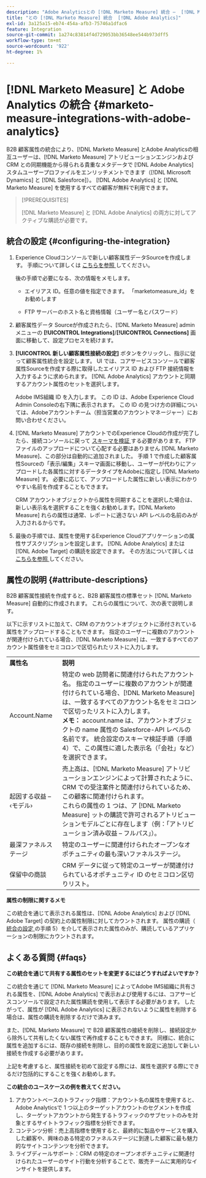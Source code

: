 ```yaml
---
description: "Adobe Analyticsとの [!DNL Marketo Measure] 統合 –  [!DNL Marketo Measure]"
title: "との [!DNL Marketo Measure] 統合  [!DNL Adobe Analytics]"
exl-id: 3a125a15-eb74-454a-afb3-75746a1dfac6
feature: Integration
source-git-commit: 1a274c83814f4d729053bb36548ee544b973dff5
workflow-type: tm+mt
source-wordcount: '922'
ht-degree: 1%

---
```


# [!DNL Marketo Measure] と Adobe Analytics の統合 {#marketo-measure-integrations-with-adobe-analytics}

B2B 顧客属性の統合により、[!DNL Marketo Measure] とAdobe Analyticsの相互ユーザーは、[!DNL Marketo Measure] アトリビューションエンジンおよび CRM との同期機能から得られる貴重なメタデータで [!DNL Adobe Analytics] スタムユーザープロファイルをエンリッチメントできます（[!DNL Microsoft Dynamics] と [!DNL Salesforce]）。 [!DNL Adobe Analytics] と [!DNL Marketo Measure] を使用するすべての顧客が無料で利用できます。

>[!PREREQUISITES]
>
>[!DNL Marketo Measure] と [!DNL Adobe Analytics] の両方に対してアクティブな購読が必要です。

## 統合の設定 {#configuring-the-integration}

1. Experience Cloudコンソールで新しい顧客属性データSourceを作成します。 手順について詳しくは [ こちらを参照 ](https://experienceleague.adobe.com/docs/core-services/interface/services/customer-attributes/t-crs-usecase.html?lang=ja) してください。

   後の手順で必要になる、次の情報をメモします。

   * エイリアス ID。任意の値を指定できます。 「marketomeasure_id」をお勧めします

   * FTP サーバーのホスト名と資格情報（ユーザー名とパスワード）

1. 顧客属性データ Sourceが作成されたら、[!DNL Marketo Measure] admin メニューの **[!UICONTROL Integrations]**/**[!UICONTROL Connections]** 画面に移動して、設定プロセスを続けます。

1. **[!UICONTROL 新しい顧客属性接続の設定]** ボタンをクリックし、指示に従って顧客属性統合を設定します。 UI では、コアサービスコンソールで顧客属性Sourceを作成する際に取得したエイリアス ID および FTP 接続情報を入力するように求められます。 [!DNL Adobe Analytics] アカウントと同期するアカウント属性のセットを選択します。

   Adobe IMS組織 ID を入力します。 この ID は、Adobe Experience Cloud Admin Consoleの右下隅に表示されます。 この ID の見つけ方の詳細については、Adobeアカウントチーム（担当営業のアカウントマネージャー）にお問い合わせください。

1. [!DNL Marketo Measure] アカウントでのExperience Cloudの作成が完了したら、接続コンソールに戻って [ スキーマを検証 ](https://experienceleague.adobe.com/docs/core-services/interface/services/customer-attributes/validate-schema.html?lang=ja) する必要があります。 FTP ファイルのアップロードについて心配する必要はありません [!DNL Marketo Measure]、この部分は自動的に追加されました。 手順 1 で作成した顧客属性Sourceの「表示/編集」スキーマ画面に移動し、ユーザーが代わりにアップロードした各属性に対するデータタイプをAdobeに指定し [!DNL Marketo Measure] す。 必要に応じて、アップロードした属性に新しい表示にわかりやすい名前を作成することもできます。

   CRM アカウントオブジェクトから属性を同期することを選択した場合は、新しい表示名を選択することを強くお勧めします。[!DNL Marketo Measure] れらの属性は通常、レポートに適さない API レベルの名前のみが入力されるからです。

1. 最後の手順では、属性を使用するExperience Cloudアプリケーションの属性サブスクリプションを設定します。 [!DNL Adobe Analytics] または [!DNL Adobe Target] の購読を設定できます。  その方法について詳しくは [ こちらを参照 ](https://experienceleague.adobe.com/docs/core-services/interface/services/customer-attributes/subscription.html?lang=ja) してください。

## 属性の説明 {#attribute-descriptions}

B2B 顧客属性接続を作成すると、B2B 顧客属性の標準セット [!DNL Marketo Measure] 自動的に作成されます。 これらの属性について、次の表で説明します。

以下に示すリストに加えて、CRM のアカウントオブジェクトに添付されている属性をアップロードすることもできます。 指定のユーザーに複数のアカウントが関連付けられている場合、[!DNL Marketo Measure] は、一致するすべてのアカウント属性値をセミコロンで区切られたリストに入力します。

<table> 
 <colgroup> 
  <col> 
  <col> 
 </colgroup> 
 <tbody> 
  <tr> 
   <td><b>属性名</b></td> 
   <td><b>説明</b></td>
  </tr> 
  <tr> 
   <td>Account.Name</td> 
   <td>特定の web 訪問者に関連付けられたアカウント名。 指定のユーザーに複数のアカウントが関連付けられている場合、[!DNL Marketo Measure] は、一致するすべてのアカウント名をセミコロンで区切ったリストに入力します。<br/>
   <strong> メモ：</strong> account.name は、アカウントオブジェクトの name 属性の Salesforce-API レベルの名前です。 統合設定のスキーマ検証手順（手順 4）で、この属性に適した表示名（「会社」など）を選択できます。</td>
  </tr>
  <tr> 
   <td>起因する収益 – ‹モデル›</td> 
   <td>売上高は、[!DNL Marketo Measure] アトリビューションエンジンによって計算されたように、CRM での受注案件と関連付けられているため、この顧客に関連付けられます。<br/>
   これらの属性の 1 つは、ア [!DNL Marketo Measure] ットの購読で許可されるアトリビューションモデルごとに存在します（例：「アトリビューション済み収益 – フルパス」）。</td>
  </tr>
  <tr> 
   <td>最深ファネルステージ</td> 
   <td>特定のユーザーに関連付けられたオープンなオポチュニティの最も深いファネルステージ。</td>
  </tr>
  <tr> 
   <td>保留中の商談</td> 
   <td>CRM データに従って特定のユーザーが関連付けられているオポチュニティ ID のセミコロン区切りリスト。</td>
  </tr> 
 </tbody> 
</table>

**属性の制限に関するメモ**

この統合を通じて表示される属性は、[!DNL Adobe Analytics] および [!DNL Adobe Target] の契約上の属性制限に対してカウントされます。 属性の購読（[ 統合の設定 ](#configuring-the-integration) の手順 5）を介して表示された属性のみが、購読しているアプリケーションの制限にカウントされます。

## よくある質問 {#faqs}

**この統合を通じて共有する属性のセットを変更するにはどうすればよいですか？**

この統合を通じて [!DNL Marketo Measure] によってAdobe IMS組織に共有される属性を、[!DNL Adobe Analytics] で表示および使用するには、コアサービスコンソールで設定された属性購読を使用して表示する必要があります。 したがって、属性が [!DNL Adobe Analytics] に表示されないように属性を削除する場合は、属性の購読を削除するだけで済みます。

また、[!DNL Marketo Measure] で B2B 顧客属性の接続を削除し、接続設定から除外して共有したくない属性で再作成することもできます。 同様に、統合に属性を追加するには、既存の接続を削除し、目的の属性を設定に追加して新しい接続を作成する必要があります。

上記を考慮すると、属性接続を初めて設定する際には、属性を選択する際にできるだけ包括的にすることを強くお勧めします。

**この統合のユースケースの例を教えてください。**

1. アカウントベースのトラフィック指標：アカウント名の属性を使用すると、Adobe Analyticsで 1 つ以上のターゲットアカウントのセグメントを作成し、ターゲットアカウントから発生するトラフィックのサブセットのみを対象とするサイトトラフィック指標を分析できます。
1. コンテンツ分析：売上高指標を使用すると、最終的に製品やサービスを購入した顧客や、興味のある特定のファネルステージに到達した顧客に最も魅力的なサイトコンテンツを分析できます。
1. ライブディールサポート：CRM の特定のオープンオポチュニティに関連付けられたユーザーのサイト行動を分析することで、販売チームに実用的なインサイトを提供します。
